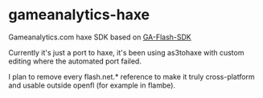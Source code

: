gameanalytics-haxe
==================

Gameanalytics.com haxe SDK based on [GA-Flash-SDK](https://github.com/GameAnalytics/GA-Flash-SDK)

Currently it's just a port to haxe, it's been using as3tohaxe with custom editing where the automated port failed.

I plan to remove every flash.net.* reference to make it truly cross-platform and usable outside openfl (for example in flambe).
